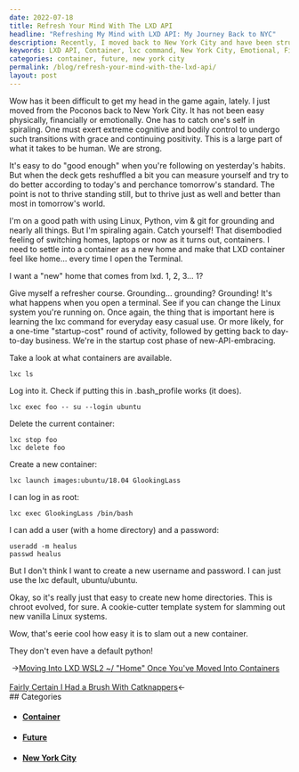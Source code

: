 ```yaml
---
date: 2022-07-18
title: Refresh Your Mind With The LXD API
headline: "Refreshing My Mind with LXD API: My Journey Back to NYC"
description: Recently, I moved back to New York City and have been struggling both emotionally and financially. To thrive in tomorrow's world, I'm learning the LXD API to create containers and refresh my mind. With the lxc command, I can easily create a new container, even adding a user and password if I want. I'm amazed at how quickly I can create a container, and can't wait to see what the future holds.
keywords: LXD API, Container, lxc command, New York City, Emotional, Financial, Thrive, Tomorrow's World, User, Password, Create, Easily, Future
categories: container, future, new york city
permalink: /blog/refresh-your-mind-with-the-lxd-api/
layout: post
---
```



Wow has it been difficult to get my head in the game again, lately. I just
moved from the Poconos back to New York City. It has not been easy physically,
financially or emotionally. One has to catch one's self in spiraling. One must
exert extreme cognitive and bodily control to undergo such transitions with
grace and continuing positivity. This is a large part of what it takes to be
human. We are strong.

It's easy to do "good enough" when you're following on yesterday's habits. But
when the deck gets reshuffled a bit you can measure yourself and try to do
better according to today's and perchance tomorrow's standard. The point is not
to thrive standing still, but to thrive just as well and better than most in
tomorrow's world.

I'm on a good path with using Linux, Python, vim & git for grounding and nearly
all things. But I'm spiraling again. Catch yourself! That disembodied feeling
of switching homes, laptops or now as it turns out, containers. I need to
settle into a container as a new home and make that LXD container feel like
home... every time I open the Terminal.

I want a "new" home that comes from lxd. 1, 2, 3... 1?

Give myself a refresher course. Grounding... grounding? Grounding! It's what
happens when you open a terminal. See if you can change the Linux system you're
running on. Once again, the thing that is important here is learning the lxc
command for everyday easy casual use. Or more likely, for a one-time
"startup-cost" round of activity, followed by getting back to day-to-day
business. We're in the startup cost phase of new-API-embracing.

Take a look at what containers are available.

    lxc ls

Log into it. Check if putting this in .bash_profile works (it does).

    lxc exec foo -- su --login ubuntu

Delete the current container:

    lxc stop foo
    lxc delete foo

Create a new container:

    lxc launch images:ubuntu/18.04 GlookingLass

I can log in as root:

    lxc exec GlookingLass /bin/bash

I can add a user (with a home directory) and a password:

    useradd -m healus
    passwd healus

But I don't think I want to create a new username and password. I can just use
the lxc default, ubuntu/ubuntu.

Okay, so it's really just that easy to create new home directories. This is
chroot evolved, for sure. A cookie-cutter template system for slamming out new
vanilla Linux systems.

Wow, that's eerie cool how easy it is to slam out a new container.

They don't even have a default python!


<div class="post-nav"><div class="post-nav-prev"><span class="arrow">&nbsp;&rarr;</span><a href="/blog/moving-into-lxd-wsl2-home-once-you-ve-moved-into-containers/">Moving Into LXD WSL2 ~/ "Home" Once You've Moved Into Containers</a></div> &nbsp; <div class="post-nav-next"><a href="/blog/fairly-certain-i-had-a-brush-with-catknappers/">Fairly Certain I Had a Brush With Catknappers</a><span class="arrow">&larr;&nbsp;</span></div></div>
## Categories

<ul>
<li><h4><a href='/container/'>Container</a></h4></li>
<li><h4><a href='/future/'>Future</a></h4></li>
<li><h4><a href='/new-york-city/'>New York City</a></h4></li></ul>